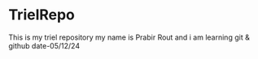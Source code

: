 # TrielRepo
This is my triel repository 
my name is Prabir Rout and i am learning git & github 
date-05/12/24
